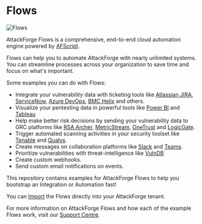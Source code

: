 # Flows
![Flows](https://github.com/user-attachments/assets/cb10ea37-3d8f-43f0-85bb-6c817a399bd0)

AttackForge Flows is a comprehensive, end-to-end cloud automation engine powered by [AFScript](https://support.attackforge.com/attackforge-enterprise/afscript).

Flows can help you to automate AttackForge with nearly unlimited systems. You can streamline processes across your organization to save time and focus on what's important.

Some examples you can do with Flows:

- Integrate your vulnerability data with ticketing tools like [Atlassian JIRA](https://www.atlassian.com/software/jira), [ServiceNow](https://www.servicenow.com/), [Azure DevOps](https://azure.microsoft.com/en-us/products/devops), [BMC Helix](https://www.bmc.com/it-solutions/bmc-helix.html) and others.
- Visualize your pentesting data in powerful tools like [Power BI](https://www.microsoft.com/en-us/power-platform/products/power-bi) and [Tableau](https://www.tableau.com/)
- Help make better risk decisions by sending your vulnerability data to GRC platforms like [RSA Archer](https://www.archerirm.com/), [MetricStream](https://www.metricstream.com/), [OneTrust](https://www.onetrust.com/) and [LogicGate](https://www.logicgate.com/).
- Trigger automated scanning activities in your security toolset like [Tenable](https://www.tenable.com/) and [Qualys](https://www.qualys.com/).
- Create messages on collaboration platforms like [Slack](https://slack.com/intl/en-au/) and [Teams](https://www.microsoft.com/en-au/microsoft-teams/group-chat-software).
- Prioritize vulnerabilities with threat-intelligence like [VulnDB](https://flashpoint.io/ignite/vulnerability-intelligence/)
- Create custom webhooks.
- Send custom email notifications on events.

This repository contains examples for AttackForge Flows to help you bootstrap an Integration or Automation fast!

You can [Import](https://support.attackforge.com/attackforge-enterprise/modules/flows#importing-exporting-flows) the Flows directly into your AttackForge tenant.

For more information on AttackForge Flows and how each of the example Flows work, visit our [Support Centre](https://support.attackforge.com/attackforge-enterprise/modules/flows#importing-exporting-flows).
